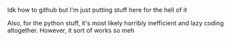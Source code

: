 Idk how to github but I'm just putting stuff here for the hell of it

Also, for the python stuff, it's most likely horribly inefficient and lazy coding altogether. However, it sort of works so meh
